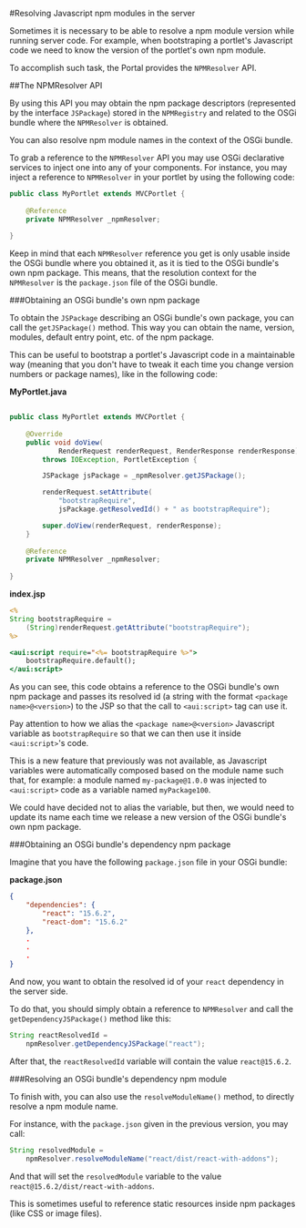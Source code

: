 #Resolving Javascript npm modules in the server

Sometimes it is necessary to be able to resolve a npm module version while 
running server code. For example, when bootstraping a portlet's Javascript code 
we need to know the version of the portlet's own npm module.

To accomplish such task, the Portal provides the `NPMResolver` API.

##The NPMResolver API

By using this API you may obtain the npm package descriptors (represented by the 
interface `JSPackage`) stored in the `NPMRegistry` and related to the OSGi 
bundle where the `NPMResolver` is obtained.

You can also resolve npm module names in the context of the OSGi bundle. 

To grab a reference to the `NPMResolver` API you may use OSGi declarative 
services to inject one into any of your components. For instance, you may inject 
a reference to `NPMResolver` in your portlet by using the following code:

```java	
public class MyPortlet extends MVCPortlet {
	
	@Reference
	private NPMResolver _npmResolver;
	
}
```

Keep in mind that each `NPMResolver` reference you get is only usable inside the 
OSGi bundle where you obtained it, as it is tied to the OSGi bundle's own npm 
package. This means, that the resolution context for the `NPMResolver` is the 
`package.json` file of the OSGi bundle.

###Obtaining an OSGi bundle's own npm package

To obtain the `JSPackage` describing an OSGi bundle's own package, you can call 
the `getJSPackage()` method. This way you can obtain the name, version, modules, 
default entry point, etc. of the npm package.

This can be useful to bootstrap a portlet's Javascript code in a maintainable 
way (meaning that you don't have to tweak it each time you change version 
numbers or package names), like in the following code:

**MyPortlet.java**

```java
	
public class MyPortlet extends MVCPortlet {
	
	@Override
	public void doView(
			RenderRequest renderRequest, RenderResponse renderResponse)
		throws IOException, PortletException {

		JSPackage jsPackage = _npmResolver.getJSPackage();

		renderRequest.setAttribute(
			"bootstrapRequire",
			jsPackage.getResolvedId() + " as bootstrapRequire");

		super.doView(renderRequest, renderResponse);
	}
	
	@Reference
	private NPMResolver _npmResolver;
	
}
```

**index.jsp**

```jsp
<%
String bootstrapRequire =
	(String)renderRequest.getAttribute("bootstrapRequire");
%>

<aui:script require="<%= bootstrapRequire %>">
	bootstrapRequire.default();
</aui:script>
```

As you can see, this code obtains a reference to the OSGi bundle's own npm 
package and passes its resolved id (a string with the format 
`<package name>@<version>`) to the JSP so that the call to `<aui:script>` tag 
can use it.

Pay attention to how we alias the `<package name>@<version>` Javascript variable 
as `bootstrapRequire` so that we can then use it inside `<aui:script>`'s code.

This is a new feature that previously was not available, as Javascript variables 
were automatically composed based on the module name such that, for example: a 
module named `my-package@1.0.0` was injected to `<aui:script>` code as a 
variable named `myPackage100`.

We could have decided not to alias the variable, but then, we would need to 
update its name each time we release a new version of the OSGi bundle's own npm 
package.

###Obtaining an OSGi bundle's dependency npm package

Imagine that you have the following `package.json` file in your OSGi bundle:

**package.json**

```json
{
	"dependencies": {
		"react": "15.6.2",
		"react-dom": "15.6.2"
	},
	.
	.
	.
}
```

And now, you want to obtain the resolved id of your `react` dependency in the 
server side.

To do that, you should simply obtain a reference to `NPMResolver` and call the 
`getDependencyJSPackage()` method like this:

```java
String reactResolvedId = 
	npmResolver.getDependencyJSPackage("react");
```

After that, the `reactResolvedId` variable will contain the value `react@15.6.2`.

###Resolving an OSGi bundle's dependency npm module

To finish with, you can also use the `resolveModuleName()` method, to directly 
resolve a npm module name. 

For instance, with the `package.json` given in the previous version, you may call:

```java
String resolvedModule = 
	npmResolver.resolveModuleName("react/dist/react-with-addons");
```

And that will set the `resolvedModule` variable to the value 
`react@15.6.2/dist/react-with-addons`.

This is sometimes useful to reference static resources inside npm packages 
(like CSS or image files).

